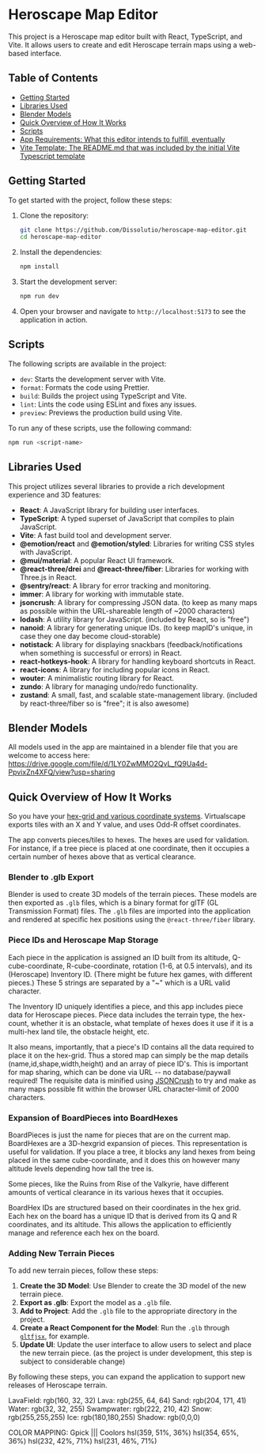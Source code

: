 # Heroscape Map Editor

This project is a Heroscape map editor built with React, TypeScript, and Vite. It allows users to create and edit Heroscape terrain maps using a web-based interface.

## Table of Contents

- [Getting Started](#getting-started)
- [Libraries Used](#libraries-used)
- [Blender Models](#blender-models)
- [Quick Overview of How It Works](#quick-overview-of-how-it-works)
- [Scripts](#scripts)
- [App Requirements: What this editor intends to fulfill, eventually](./app-requirements.md)
- [Vite Template: The README.md that was included by the initial Vite Typescript template](./vite-template-README.md)

## Getting Started

To get started with the project, follow these steps:

1. Clone the repository:
    ```sh
    git clone https://github.com/Dissolutio/heroscape-map-editor.git
    cd heroscape-map-editor
    ```

2. Install the dependencies:
    ```sh
    npm install
    ```

3. Start the development server:
    ```sh
    npm run dev
    ```

4. Open your browser and navigate to `http://localhost:5173` to see the application in action.

## Scripts

The following scripts are available in the project:

- `dev`: Starts the development server with Vite.
- `format`: Formats the code using Prettier.
- `build`: Builds the project using TypeScript and Vite.
- `lint`: Lints the code using ESLint and fixes any issues.
- `preview`: Previews the production build using Vite.

To run any of these scripts, use the following command:
```sh
npm run <script-name>
```

## Libraries Used

This project utilizes several libraries to provide a rich development experience and 3D features:

- **React**: A JavaScript library for building user interfaces.
- **TypeScript**: A typed superset of JavaScript that compiles to plain JavaScript.
- **Vite**: A fast build tool and development server.
- **@emotion/react** and **@emotion/styled**: Libraries for writing CSS styles with JavaScript.
- **@mui/material**: A popular React UI framework.
- **@react-three/drei** and **@react-three/fiber**: Libraries for working with Three.js in React.
- **@sentry/react**: A library for error tracking and monitoring.
- **immer**: A library for working with immutable state.
- **jsoncrush**: A library for compressing JSON data. (to keep as many maps as possible within the URL-shareable length of ~2000 characters)
- **lodash**: A utility library for JavaScript. (included by React, so is "free")
- **nanoid**: A library for generating unique IDs. (to keep mapID's unique, in case they one day become cloud-storable)
- **notistack**: A library for displaying snackbars (feedback/notifications when something is successful or errors) in React.
- **react-hotkeys-hook**: A library for handling keyboard shortcuts in React.
- **react-icons**: A library for including popular icons in React.
- **wouter**: A minimalistic routing library for React.
- **zundo**: A library for managing undo/redo functionality.
- **zustand**: A small, fast, and scalable state-management library. (included by react-three/fiber so is "free"; it is also awesome)

## Blender Models
All models used in the app are maintained in a blender file that you are welcome to access here: https://drive.google.com/file/d/1LY0ZwMMO2QvL_fQ9Ua4d-PpvixZn4XFQ/view?usp=sharing

## Quick Overview of How It Works

So you have your [hex-grid and various coordinate systems](https://www.redblobgames.com/grids/hexagons/#coordinates).
Virtualscape exports tiles with an X and Y value, and uses Odd-R offset coordinates.

The app converts pieces/tiles to hexes. The hexes are used for validation.
For instance, if a tree piece is placed at one coordinate, then it occupies a certain number of hexes above that as vertical clearance.


### Blender to .glb Export

Blender is used to create 3D models of the terrain pieces. These models are then exported as `.glb` files, which is a binary format for glTF (GL Transmission Format) files. The `.glb` files are imported into the application and rendered at specific hex positions using the `@react-three/fiber` library.

### Piece IDs and Heroscape Map Storage

Each piece in the application is assigned an ID built from its altitude, Q-cube-coordinate, R-cube-coordinate, rotation (1-6, at 0.5 intervals), and its (Heroscape) Inventory ID. (There might be future hex games, with different pieces.)
These 5 strings are separated by a "~" which is a URL valid character.

The Inventory ID uniquely identifies a piece, and this app includes piece data for Heroscape pieces.
Piece data includes the terrain type, the hex-count, whether it is an obstacle, what template of hexes does it use if it is a multi-hex land tile, the obstacle height, etc.

It also means, importantly, that a piece's ID contains all the data required to place it on the hex-grid.
Thus a stored map can simply be the map details (name,id,shape,width,height) and an array of piece ID's.
This is important for map sharing, which can be done via URL -- no database/paywall required!
The requisite data is minified using [JSONCrush](https://github.com/KilledByAPixel/JSONCrush) to try and make as many maps possible fit within the browser URL character-limit of 2000 characters.

### Expansion of BoardPieces into BoardHexes

BoardPieces is just the name for pieces that are on the current map.
BoardHexes are a 3D-hexgrid expansion of pieces. This representation is useful for validation. If you place a tree, it blocks any land hexes from being placed in the same cube-coordinate, and it does this on however many altitude levels depending how tall the tree is.

Some pieces, like the Ruins from Rise of the Valkyrie, have different amounts of vertical clearance in its various hexes that it occupies.

BoardHex IDs are structured based on their coordinates in the hex grid.
Each hex on the board has a unique ID that is derived from its Q and R coordinates, and its altitude. This allows the application to efficiently manage and reference each hex on the board.

### Adding New Terrain Pieces

To add new terrain pieces, follow these steps:
1. **Create the 3D Model**: Use Blender to create the 3D model of the new terrain piece.
2. **Export as .glb**: Export the model as a `.glb` file.
3. **Add to Project**: Add the `.glb` file to the appropriate directory in the project.
4. **Create a React Component for the Model**: Run the `.glb` through [`gltfjsx`](https://gltf.pmnd.rs/), for example.
5. **Update UI**: Update the user interface to allow users to select and place the new terrain piece. (as the project is under development, this step is subject to considerable change)

By following these steps, you can expand the application to support new releases of Heroscape terrain.

LavaField: rgb(160, 32, 32)
Lava: rgb(255, 64, 64)
Sand: rgb(204, 171, 41)
Water: rgb(32, 32, 255)
Swampwater: rgb(222, 210, 42)
Snow: rgb(255,255,255)
Ice: rgb(180,180,255)
Shadow: rgb(0,0,0)

COLOR MAPPING:
Gpick                 |||  Coolors
hsl(359, 51%, 36%)  hsl(354, 65%, 36%)
hsl(232, 42%, 71%) hsl(231, 46%, 71%)